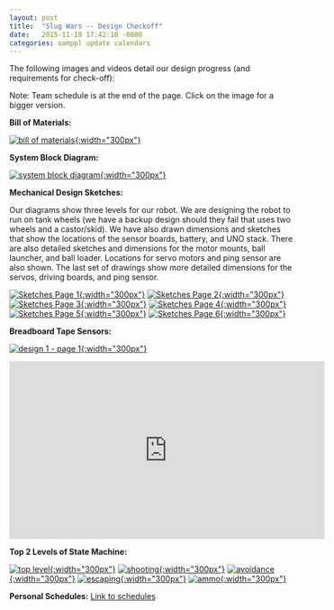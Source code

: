 ```yaml
---
layout: post
title:  "Slug Wars -- Design Checkoff"
date:   2015-11-10 17:42:10 -0800
categories: samppl update calendars
---
```

The following images and videos detail our design progress (and requirements for check-off):

Note: Team schedule is at the end of the page. Click on the image for a bigger version.

__Bill of Materials:__

[![bill of materials]({{site.baseurl}}/images/bom.png){:width="300px"}][bom]

__System Block Diagram:__

[![system block diagram]({{site.baseurl}}/images/block_diagram.png){:width="300px"}][sbd]

__Mechanical Design Sketches:__

Our diagrams show three levels for our robot. We are designing the robot to 
run on tank wheels (we have a backup design should they fail that uses 
two wheels and a castor/skid). We have also drawn dimensions and sketches that
show the locations of the sensor boards, battery, and UNO stack. There are also 
detailed sketches and dimensions for the motor mounts, ball launcher, and 
ball loader. Locations for servo motors and ping sensor are also shown. The 
last set of drawings show more detailed dimensions for the servos, driving 
boards, and ping sensor.

[![Sketches Page 1]({{site.baseurl}}/images/Page1.jpg){:width="300px"}][page1]
[![Sketches Page 2]({{site.baseurl}}/images/Page2.jpg){:width="300px"}][page2]
[![Sketches Page 3]({{site.baseurl}}/images/Page3.jpg){:width="300px"}][page3]
[![Sketches Page 4]({{site.baseurl}}/images/Page4.jpg){:width="300px"}][page4]
[![Sketches Page 5]({{site.baseurl}}/images/img005.jpg){:width="300px"}][page5]
[![Sketches Page 6]({{site.baseurl}}/images/img006.jpg){:width="300px"}][page6]

__Breadboard Tape Sensors:__

[![design 1 - page 1]({{site.baseurl}}/images/tape_sensor_circuit.jpg){:width="300px"}][tapesensor]

<iframe width="560" height="315" src="https://www.youtube.com/embed/vtqR5XZU7J0" frameborder="0" allowfullscreen></iframe>

__Top 2 Levels of State Machine:__

[![top level]({{site.baseurl}}/images/state-diagram-toplevel.png){:width="300px"}][toplevel]
[![shooting]({{site.baseurl}}/images/state-diagram-shooting.png){:width="300px"}][shooting]
[![avoidance]({{site.baseurl}}/images/state-diagram-avoidance.png){:width="300px"}][avoidance]
[![escaping]({{site.baseurl}}/images/state-diagram-escaping.png){:width="300px"}][escaping]
[![ammo]({{site.baseurl}}/images/state-diagram-ammo.png){:width="300px"}][ammo]


__Personal Schedules:__
<a href="https://users.soe.ucsc.edu/~vansgirl12/samppl/samppl/update/calendars/2015/11/08/personal-schedules.html">Link to schedules</a>

[bom]: {{site.baseurl}}/images/bom.png
[sbd]: {{site.baseurl}}/images/block_diagram.png
[tapesensor]: {{site.baseurl}}/images/tape_sensor_circuit.jpg
[toplevel]: {{site.baseurl}}/images/state-diagram-toplevel.png
[shooting]: {{site.baseurl}}/images/state-diagram-shooting.png
[avoidance]: {{site.baseurl}}/images/state-diagram-avoidance.png
[escaping]: {{site.baseurl}}/images/state-diagram-escaping.png
[ammo]: {{site.baseurl}}/images/state-diagram-ammo.png
[page1]: {{site.baseurl}}/images/Page1.jpg
[page2]: {{site.baseurl}}/images/Page2.jpg
[page3]: {{site.baseurl}}/images/Page3.jpg
[page4]: {{site.baseurl}}/images/Page4.jpg
[page5]: {{site.baseurl}}/images/img005.jpg
[page6]: {{site.baseurl}}/images/img006.jpg